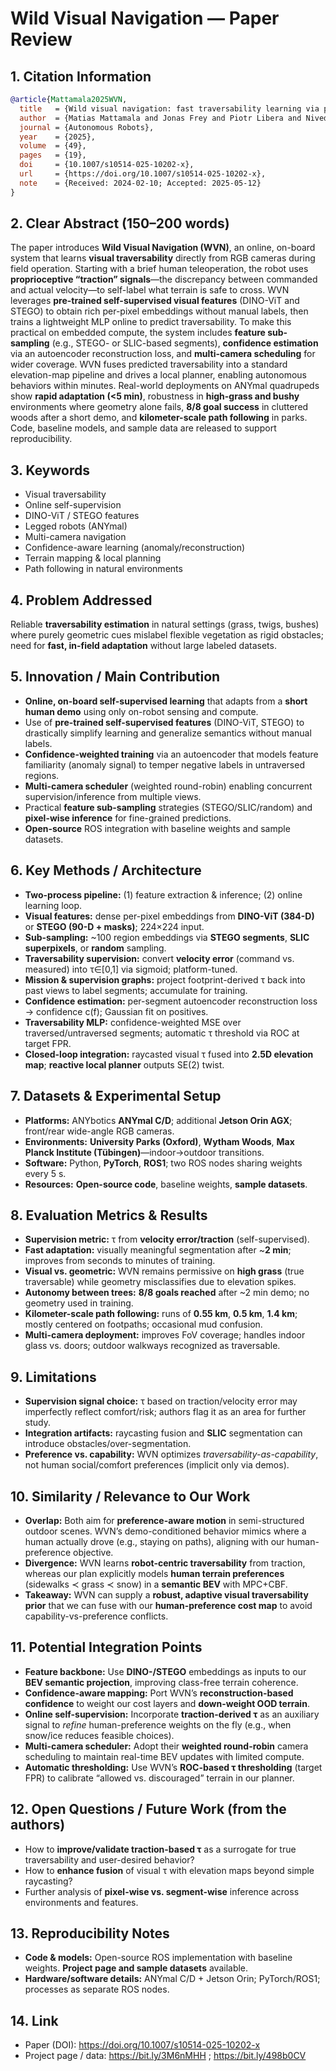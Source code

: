 # Wild Visual Navigation — Paper Review

## 1. Citation Information

```bibtex
@article{Mattamala2025WVN,
  title   = {Wild visual navigation: fast traversability learning via pre-trained models and online self-supervision},
  author  = {Matias Mattamala and Jonas Frey and Piotr Libera and Nived Chebrolu and Georg Martius and Cesar Cadena and Marco Hutter and Maurice Fallon},
  journal = {Autonomous Robots},
  year    = {2025},
  volume  = {49},
  pages   = {19},
  doi     = {10.1007/s10514-025-10202-x},
  url     = {https://doi.org/10.1007/s10514-025-10202-x},
  note    = {Received: 2024-02-10; Accepted: 2025-05-12}
}
```

## 2. Clear Abstract (150–200 words)

The paper introduces **Wild Visual Navigation (WVN)**, an online, on-board system that learns **visual traversability** directly from RGB cameras during field operation. Starting with a brief human teleoperation, the robot uses **proprioceptive “traction” signals**—the discrepancy between commanded and actual velocity—to self-label what terrain is safe to cross. WVN leverages **pre-trained self-supervised visual features** (DINO-ViT and STEGO) to obtain rich per-pixel embeddings without manual labels, then trains a lightweight MLP online to predict traversability. To make this practical on embedded compute, the system includes **feature sub-sampling** (e.g., STEGO- or SLIC-based segments), **confidence estimation** via an autoencoder reconstruction loss, and **multi-camera scheduling** for wider coverage. WVN fuses predicted traversability into a standard elevation-map pipeline and drives a local planner, enabling autonomous behaviors within minutes. Real-world deployments on ANYmal quadrupeds show **rapid adaptation (<5 min)**, robustness in **high-grass and bushy** environments where geometry alone fails, **8/8 goal success** in cluttered woods after a short demo, and **kilometer-scale path following** in parks. Code, baseline models, and sample data are released to support reproducibility.

## 3. Keywords

- Visual traversability  
- Online self-supervision  
- DINO-ViT / STEGO features  
- Legged robots (ANYmal)  
- Multi-camera navigation  
- Confidence-aware learning (anomaly/reconstruction)  
- Terrain mapping & local planning  
- Path following in natural environments

## 4. Problem Addressed

Reliable **traversability estimation** in natural settings (grass, twigs, bushes) where purely geometric cues mislabel flexible vegetation as rigid obstacles; need for **fast, in-field adaptation** without large labeled datasets.

## 5. Innovation / Main Contribution

- **Online, on-board self-supervised learning** that adapts from a **short human demo** using only on-robot sensing and compute.  
- Use of **pre-trained self-supervised features** (DINO-ViT, STEGO) to drastically simplify learning and generalize semantics without manual labels.  
- **Confidence-weighted training** via an autoencoder that models feature familiarity (anomaly signal) to temper negative labels in untraversed regions.  
- **Multi-camera scheduler** (weighted round-robin) enabling concurrent supervision/inference from multiple views.  
- Practical **feature sub-sampling** strategies (STEGO/SLIC/random) and **pixel-wise inference** for fine-grained predictions.  
- **Open-source** ROS integration with baseline weights and sample datasets.

## 6. Key Methods / Architecture

- **Two-process pipeline:** (1) feature extraction & inference; (2) online learning loop.  
- **Visual features:** dense per-pixel embeddings from **DINO-ViT (384-D)** or **STEGO (90-D + masks)**; 224×224 input.  
- **Sub-sampling:** ~100 region embeddings via **STEGO segments**, **SLIC superpixels**, or **random** sampling.  
- **Traversability supervision:** convert **velocity error** (command vs. measured) into τ∈[0,1] via sigmoid; platform-tuned.  
- **Mission & supervision graphs:** project footprint-derived τ back into past views to label segments; accumulate for training.  
- **Confidence estimation:** per-segment autoencoder reconstruction loss → confidence c(f); Gaussian fit on positives.  
- **Traversability MLP:** confidence-weighted MSE over traversed/untraversed segments; automatic τ threshold via ROC at target FPR.  
- **Closed-loop integration:** raycasted visual τ fused into **2.5D elevation map**; **reactive local planner** outputs SE(2) twist.

## 7. Datasets & Experimental Setup

- **Platforms:** ANYbotics **ANYmal C/D**; additional **Jetson Orin AGX**; front/rear wide-angle RGB cameras.  
- **Environments:** **University Parks (Oxford)**, **Wytham Woods**, **Max Planck Institute (Tübingen)**—indoor→outdoor transitions.  
- **Software:** Python, **PyTorch**, **ROS1**; two ROS nodes sharing weights every 5 s.  
- **Resources:** **Open-source code**, baseline weights, **sample datasets**.

## 8. Evaluation Metrics & Results

- **Supervision metric:** τ from **velocity error/traction** (self-supervised).  
- **Fast adaptation:** visually meaningful segmentation after ~**2 min**; improves from seconds to minutes of training.  
- **Visual vs. geometric:** WVN remains permissive on **high grass** (true traversable) while geometry misclassifies due to elevation spikes.  
- **Autonomy between trees:** **8/8 goals reached** after ~2 min demo; no geometry used in training.  
- **Kilometer-scale path following:** runs of **0.55 km**, **0.5 km**, **1.4 km**; mostly centered on footpaths; occasional mud confusion.  
- **Multi-camera deployment:** improves FoV coverage; handles indoor glass vs. doors; outdoor walkways recognized as traversable.

## 9. Limitations

- **Supervision signal choice:** τ based on traction/velocity error may imperfectly reflect comfort/risk; authors flag it as an area for further study.  
- **Integration artifacts:** raycasting fusion and **SLIC** segmentation can introduce obstacles/over-segmentation.  
- **Preference vs. capability:** WVN optimizes *traversability-as-capability*, not human social/comfort preferences (implicit only via demos).

## 10. Similarity / Relevance to Our Work

- **Overlap:** Both aim for **preference-aware motion** in semi-structured outdoor scenes. WVN’s demo-conditioned behavior mimics where a human actually drove (e.g., staying on paths), aligning with our human-preference objective.  
- **Divergence:** WVN learns **robot-centric traversability** from traction, whereas our plan explicitly models **human terrain preferences** (sidewalks ≺ grass ≺ snow) in a **semantic BEV** with MPC+CBF.  
- **Takeaway:** WVN can supply a **robust, adaptive visual traversability prior** that we can fuse with our **human-preference cost map** to avoid capability-vs-preference conflicts.

## 11. Potential Integration Points

- **Feature backbone:** Use **DINO-/STEGO** embeddings as inputs to our **BEV semantic projection**, improving class-free terrain coherence.  
- **Confidence-aware mapping:** Port WVN’s **reconstruction-based confidence** to weight our cost layers and **down-weight OOD terrain**.  
- **Online self-supervision:** Incorporate **traction-derived τ** as an auxiliary signal to *refine* human-preference weights on the fly (e.g., when snow/ice reduces feasible choices).  
- **Multi-camera scheduler:** Adopt their **weighted round-robin** camera scheduling to maintain real-time BEV updates with limited compute.  
- **Automatic thresholding:** Use WVN’s **ROC-based τ thresholding** (target FPR) to calibrate “allowed vs. discouraged” terrain in our planner.

## 12. Open Questions / Future Work (from the authors)

- How to **improve/validate traction-based τ** as a surrogate for true traversability and user-desired behavior?  
- How to **enhance fusion** of visual τ with elevation maps beyond simple raycasting?  
- Further analysis of **pixel-wise vs. segment-wise** inference across environments and features.

## 13. Reproducibility Notes

- **Code & models:** Open-source ROS implementation with baseline weights. **Project page and sample datasets** available.  
- **Hardware/software details:** ANYmal C/D + Jetson Orin; PyTorch/ROS1; processes as separate ROS nodes.

## 14. Link

- Paper (DOI): https://doi.org/10.1007/s10514-025-10202-x  
- Project page / data: https://bit.ly/3M6nMHH ; https://bit.ly/498b0CV
